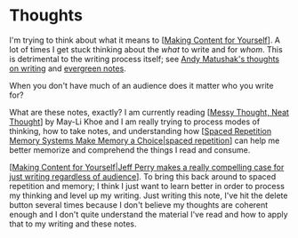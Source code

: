 # Thoughts

I'm trying to think about what it means to [[Making Content for Yourself]]. A lot of times I get stuck thinking about the *what* to write and for *whom*. This is detrimental to the writing process itself; see [Andy Matushak's thoughts on writing](https://notes.andymatuschak.org/About_these_notes?stackedNotes=z4SDCZQeRo4xFEQ8H4qrSqd68ucpgE6LU155C&stackedNotes=z8AfCaQJdp852orumhXPxHb3r278FHA9xZN8J&stackedNotes=z3PBVkZ2SvsAgFXkjHsycBeyS6Cw1QXf7kcD8) and [evergreen notes](https://notes.andymatuschak.org/About_these_notes?stackedNotes=z4SDCZQeRo4xFEQ8H4qrSqd68ucpgE6LU155C).

When you don't have much of an audience does it matter who you write for?

What are these notes, exactly? I am currently reading [[Messy Thought, Neat Thought]] by May-Li Khoe and I am really trying to process modes of thinking, how to take notes, and understanding how [[Spaced Repetition Memory Systems Make Memory a Choice|spaced repetition]] can help me better memorize and comprehend the things I read and consume. 

 [[Making Content for Yourself|Jeff Perry makes a really compelling case for just writing regardless of audience]]. To bring this back around to spaced repetition and memory; I think I just want to learn better in order to process my thinking and level up my writing. Just writing this note, I've hit the delete button several times because I don't believe my thoughts are coherent enough and I don't quite understand the material I've read and how to apply that to my writing and these notes.

[//begin]: # "Autogenerated link references for markdown compatibility"
[Making Content for Yourself]: <Making Content for Yourself> "Making Content for Yourself"
[Messy Thought, Neat Thought]: <Messy Thought, Neat Thought> "Messy Thought, Neat Thought"
[Spaced Repetition Memory Systems Make Memory a Choice|spaced repetition]: <Spaced Repetition Memory Systems Make Memory a Choice> "Spaced Repetition Memory Systems Make Memory a Choice"
[Making Content for Yourself|Jeff Perry makes a really compelling case for just writing regardless of audience]: <Making Content for Yourself> "Making Content for Yourself"
[//end]: # "Autogenerated link references"
[//begin]: # "Autogenerated link references for markdown compatibility"
[Making Content for Yourself]: <Making Content for Yourself> "Making Content for Yourself"
[Messy Thought, Neat Thought]: <Messy Thought, Neat Thought> "Messy Thought, Neat Thought"
[Spaced Repetition Memory Systems Make Memory a Choice|spaced repetition]: <Spaced Repetition Memory Systems Make Memory a Choice> "Spaced Repetition Memory Systems Make Memory a Choice"
[Making Content for Yourself|Jeff Perry makes a really compelling case for just writing regardless of audience]: <Making Content for Yourself> "Making Content for Yourself"
[//end]: # "Autogenerated link references"